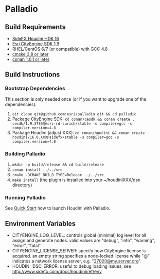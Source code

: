 # Palladio

## Build Requirements
- [SideFX Houdini HDK 16](https://sidefx.com/download)
- [Esri CityEngine SDK 1.9](https://github.com/Esri/esri-cityengine-sdk)
- RHEL/CentOS 6/7 (or compatible) with GCC 4.8
- [cmake 3.8 or later](https://cmake.org/download)
- [conan 1.0.1 or later](https://www.conan.io/downloads)

## Build Instructions

### Bootstrap Dependencies
This section is only needed once (or if you want to upgrade one of the dependencies).
1. ```git clone git@github.com:esri/palladio.git && cd palladio```
1. Package CityEngine SDK: ```cd conan/cesdk && conan create . cesdk/1.9.3786@esri-rd-zurich/stable -s compiler=gcc -s compiler.version=4.8```
1. Package Houdini (adjust XXX): ```cd conan/houdini && conan create . houdini/16.0.XXX@sidefx/stable -s compiler=gcc -s compiler.version=4.8```

### Building Palladio
1. ```mkdir -p build/release && cd build/release```
1. ```conan install ../../src```
1. ```cmake -DCMAKE_BUILD_TYPE=Release ../../src```
1. ```make install``` (the plugin is installed into your ~/houdiniXXX/dso directory)

### Running Palladio
See [Quick Start](usage.md) how to launch Houdini with Palladio.

## Environment Variables

- CITYENGINE_LOG_LEVEL: controls global (minimal) log level for all assign and generate nodes. valid values are "debug", "info", "warning", "error", "fatal"
- CITYENGINE_LICENSE_SERVER: specify how CityEngine license is acquired. an empty string specifies a node-locked license while "<port>@<host>" indicates a network license server, e.g. "27000@my.server.org".
- HOUDINI_DSO_ERROR: useful to debug loading issues, see http://www.sidefx.com/docs/houdini/ref/env